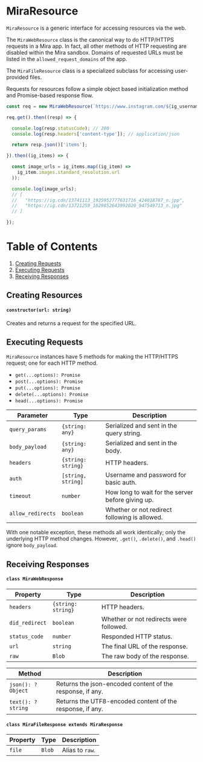 # MiraResource
`MiraResource` is a generic interface for accessing resources via the web.

The `MiraWebResource` class is the canonical way to do HTTP/HTTPS requests in a Mira app. In fact, all other methods of HTTP requesting are disabled within the Mira sandbox. Domains of requested URLs must be listed in the `allowed_request_domains` of the app.

The `MiraFileResource` class is a specialized subclass for accessing user-provided files.

Requests for resources follow a simple object based initialization method and Promise-based response flow.

```js
const req = new MiraWebResource(`https://www.instagram.com/${ig_username}/media/`);

req.get().then((resp) => {

  console.log(resp.statusCode); // 200
  console.log(resp.headers['content-type']); // application/json

  return resp.json()['items'];

}).then((ig_items) => {

  const image_urls = ig_items.map((ig_item) =>
    ig_item.images.standard_resolution.url
  ));

  console.log(image_urls);
  // [
  //   "https://ig.cdn/13741113_1925952777631716_424018787_n.jpp",
  //   "https://ig.cdn/13721259_1629852643992020_947549713_n.jpg"
  // ]

});
```


# Table of Contents
1. [Creating Requests](#creating-requests)
2. [Executing Requests](#executing-requests)
3. [Receiving Responses](#receiving-responses)

## Creating Resources
#### `constructor(url: string)`
Creates and returns a request for the specified URL.

## Executing Requests
`MiraResource` instances have 5 methods for making the HTTP/HTTPS request; one for each HTTP method.

- `get(...options): Promise`
- `post(...options): Promise`
- `put(...options): Promise`
- `delete(...options): Promise`
- `head(...options): Promise`

| Parameter | Type | Description |
| ------ | ---- | ----------- |
| `query_params` | `{string: any}` | Serialized and sent in the query string. |
| `body_payload` | `{string: any}` | Serialized and sent in the body. |
| `headers` | `{string: string}` | HTTP headers. |
| `auth` | `[string, string]` | Username and password for basic auth. |
| `timeout` | `number` | How long to wait for the server before giving up. |
| `allow_redirects` | `boolean` | Whether or not redirect following is allowed. |

With one notable exception, these methods all work identically; only the underlying HTTP method changes. However, `.get()`, `.delete()`, and `.head()` ignore `body_payload`.

## Receiving Responses
#### `class MiraWebResponse`

| Property | Type | Description |
| -------- | ---- | ----------- |
| `headers` | `{string: string}` | HTTP headers. |
| `did_redirect` | `boolean` | Whether or not redirects were followed. |
| `status_code` | `number` | Responded HTTP status. |
| `url` | `string` | The final URL of the response. |
| `raw` | `Blob` | The raw body of the response. |


| Method | Description |
| ------ | ----------- |
| `json(): ?Object` | Returns the json-encoded content of the response, if any. |
| `text(): ?string` | Returns the UTF8-encoded content of the response, if any. |

#### `class MiraFileResponse extends MiraResponse`

| Property | Type | Description |
| -------- | ---- | ----------- |
| `file` | `Blob` | Alias to `raw`. |
